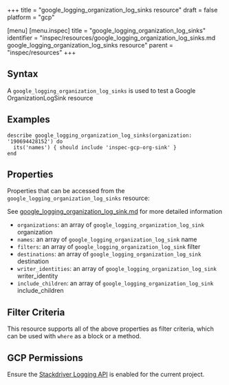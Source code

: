 +++
title = "google_logging_organization_log_sinks resource"
draft = false
platform = "gcp"

[menu]
  [menu.inspec]
    title = "google_logging_organization_log_sinks"
    identifier = "inspec/resources/google_logging_organization_log_sinks.md google_logging_organization_log_sinks resource"
    parent = "inspec/resources"
+++


## Syntax
A `google_logging_organization_log_sinks` is used to test a Google OrganizationLogSink resource

## Examples
```
describe google_logging_organization_log_sinks(organization: '190694428152') do
  its('names') { should include 'inspec-gcp-org-sink' }
end
```

## Properties
Properties that can be accessed from the `google_logging_organization_log_sinks` resource:

See [google_logging_organization_log_sink.md](google_logging_organization_log_sink.md) for more detailed information
  * `organizations`: an array of `google_logging_organization_log_sink` organization
  * `names`: an array of `google_logging_organization_log_sink` name
  * `filters`: an array of `google_logging_organization_log_sink` filter
  * `destinations`: an array of `google_logging_organization_log_sink` destination
  * `writer_identities`: an array of `google_logging_organization_log_sink` writer_identity
  * `include_children`: an array of `google_logging_organization_log_sink` include_children

## Filter Criteria
This resource supports all of the above properties as filter criteria, which can be used
with `where` as a block or a method.

## GCP Permissions

Ensure the [Stackdriver Logging API](https://console.cloud.google.com/apis/library/logging.googleapis.com/) is enabled for the current project.
